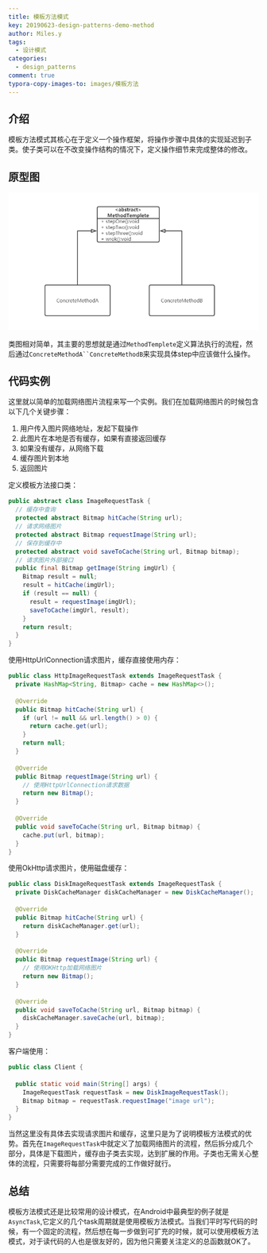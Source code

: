 ```yaml
---
title: 模板方法模式
key: 20190623-design-patterns-demo-method
author: Miles.y
tags:
  - 设计模式
categories:
  - design_patterns
comment: true
typora-copy-images-to: images/模板方法
---
```


## 介绍

模板方法模式其核心在于定义一个操作框架，将操作步骤中具体的实现延迟到子类。使子类可以在不改变操作结构的情况下，定义操作细节来完成整体的修改。

## 原型图

![1561885510027](\images\模板方法\1561885510027.png)

类图相对简单，其主要的思想就是通过`MethodTemplete`定义算法执行的流程，然后通过`ConcreteMethodA``ConcreteMethodB`来实现具体step中应该做什么操作。

<!-- more -->

## 代码实例

这里就以简单的加载网络图片流程来写一个实例。我们在加载网络图片的时候包含以下几个关键步骤：

1. 用户传入图片网络地址，发起下载操作
2. 此图片在本地是否有缓存，如果有直接返回缓存
3. 如果没有缓存，从网络下载
4. 缓存图片到本地
5. 返回图片

定义模板方法接口类：

```java
public abstract class ImageRequestTask {
  // 缓存中查询
  protected abstract Bitmap hitCache(String url);
  // 请求网络图片
  protected abstract Bitmap requestImage(String url);
  // 保存到缓存中
  protected abstract void saveToCache(String url, Bitmap bitmap);
  // 请求图片外部接口
  public final Bitmap getImage(String imgUrl) {
    Bitmap result = null;
    result = hitCache(imgUrl);
    if (result == null) {
      result = requestImage(imgUrl);
      saveToCache(imgUrl, result);
    }
    return result;
  }
}
```

使用HttpUrlConnection请求图片，缓存直接使用内存：

```java
public class HttpImageRequestTask extends ImageRequestTask {
  private HashMap<String, Bitmap> cache = new HashMap<>();

  @Override
  public Bitmap hitCache(String url) {
    if (url != null && url.length() > 0) {
      return cache.get(url);
    }
    return null;
  }

  @Override
  public Bitmap requestImage(String url) {
    // 使用HttpUrlConnection请求数据
    return new Bitmap();
  }

  @Override
  public void saveToCache(String url, Bitmap bitmap) {
    cache.put(url, bitmap);
  }
}
```

使用OkHttp请求图片，使用磁盘缓存：

```java
public class DiskImageRequestTask extends ImageRequestTask {
  private DiskCacheManager diskCacheManager = new DiskCacheManager();

  @Override
  public Bitmap hitCache(String url) {
    return diskCacheManager.get(url);
  }

  @Override
  public Bitmap requestImage(String url) {
    // 使用OKHttp加载网络图片
    return new Bitmap();
  }

  @Override
  public void saveToCache(String url, Bitmap bitmap) {
    diskCacheManager.saveCache(url, bitmap);
  }
}
```

客户端使用：

```java
public class Client {

  public static void main(String[] args) {
    ImageRequestTask requestTask = new DiskImageRequestTask();
    Bitmap bitmap = requestTask.requestImage("image url");
  }
}
```

当然这里没有具体去实现请求图片和缓存，这里只是为了说明模板方法模式的优势。首先在`ImageRequestTask`中就定义了加载网络图片的流程，然后拆分成几个部分，具体是下载图片，缓存由子类去实现，达到扩展的作用。子类也无需关心整体的流程，只需要将每部分需要完成的工作做好就行。


## 总结

模板方法模式还是比较常用的设计模式，在Android中最典型的例子就是`AsyncTask`,它定义的几个task周期就是使用模板方法模式。当我们平时写代码的时候，有一个固定的流程，然后想在每一步做到可扩充的时候，就可以使用模板方法模式，对于读代码的人也是很友好的，因为他只需要关注定义的总函数就OK了。